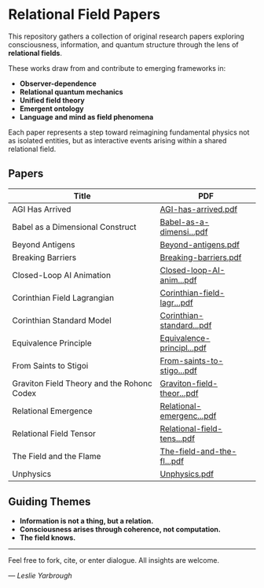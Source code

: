 # Relational Field Papers

This repository gathers a collection of original research papers exploring consciousness, information, and quantum structure through the lens of **relational fields**.

These works draw from and contribute to emerging frameworks in:

- **Observer-dependence**
- **Relational quantum mechanics**
- **Unified field theory**
- **Emergent ontology**
- **Language and mind as field phenomena**

Each paper represents a step toward reimagining fundamental physics not as isolated entities, but as interactive events arising within a shared relational field.


## Papers 

| Title | PDF |
|-------|-----|
| AGI Has Arrived | [AGI-has-arrived.pdf](./AGI-has-arrived.pdf) |
| Babel as a Dimensional Construct | [Babel-as-a-dimensi...pdf](./Babel-as-a-dimensi...) |
| Beyond Antigens | [Beyond-antigens.pdf](./Beyond-antigens.pdf) |
| Breaking Barriers | [Breaking-barriers.pdf](./Breaking-barriers.pdf) |
| Closed-Loop AI Animation | [Closed-loop-AI-anim...pdf](./Closed-loop-AI-anim...) |
| Corinthian Field Lagrangian | [Corinthian-field-lagr...pdf](./Corinthian-field-lagr...) |
| Corinthian Standard Model | [Corinthian-standard...pdf](./Corinthian-standard...) |
| Equivalence Principle | [Equivalence-principl...pdf](./Equivalence-principl...) |
| From Saints to Stigoi | [From-saints-to-stigo...pdf](./From-saints-to-stigo...) |
| Graviton Field Theory and the Rohonc Codex | [Graviton-field-theor...pdf](./Graviton-field-theor...) |
| Relational Emergence | [Relational-emergenc...pdf](./Relational-emergenc...) |
| Relational Field Tensor | [Relational-field-tens...pdf](./Relational-field-tens...) |
| The Field and the Flame | [The-field-and-the-fl...pdf](./The-field-and-the-fl...) |
| Unphysics | [Unphysics.pdf](./Unphysics.pdf) |



## Guiding Themes

- **Information is not a thing, but a relation.**
- **Consciousness arises through coherence, not computation.**
- **The field knows.**

---

Feel free to fork, cite, or enter dialogue. All insights are welcome.

— *Leslie Yarbrough*
